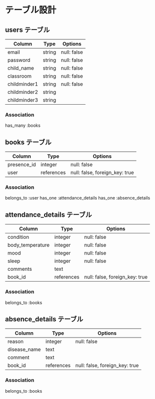 # テーブル設計

##  users テーブル
| Column        | Type       | Options       |
| ------------- | ---------- | ------------- |
| email         | string     | null: false   |
| password      | string     | null: false   |
| child_name    | string     | null: false   |
| classroom     | string     | null: false   |
| childminder1  | string     | null: false   |
| childminder2  | string     |               |
| childminder3  | string     |               |

### Association
has_many :books

## books テーブル
| Column       | Type       | Options                        |
| ------------ | ---------- | ------------------------------ |
| presence_id  | integer    | null: false                    |
| user         | references | null: false, foreign_key: true |

### Association
belongs_to :user
has_one :attendance_details
has_one :absence_details


## attendance_details テーブル
| Column           | Type         | Options                        |
| ---------------- | ----------   | ------------------------------ |
| condition        | integer      | null: false                    |
| body_temperature | integer      | null: false                    |
| mood             | integer      | null: false                    |
| sleep            | integer      | null: false                    |
| comments         | text         |                                |
| book_id          | references   | null: false, foreign_key: true |


### Association
belongs_to :books

## absence_details テーブル
| Column           | Type         | Options                        |
| ---------------- | ----------   | ------------------------------ |
| reason           | integer      | null: false                    |
| disease_name     | text         |                                |
| comment          | text         |                                |
| book_id          | references   | null: false, foreign_key: true |

### Association
belongs_to :books